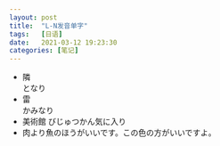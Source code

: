 ```yaml
---
layout: post
title:  "L-N发音单字"
tags:   [日语]
date:   2021-03-12 19:23:30
categories: [笔记]
---
```


- 隣  
となり  
- 雷  
かみなり  
- 美術館
びじゅつかん気に入り  
- 肉より魚のほうがいいです。この色の方がいいですよ。  
